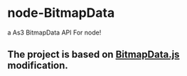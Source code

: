 # node-BitmapData
a As3 BitmapData API For node!
## The project is based on [BitmapData.js](https://github.com/martinffx/bitmapdata.js) modification. 
